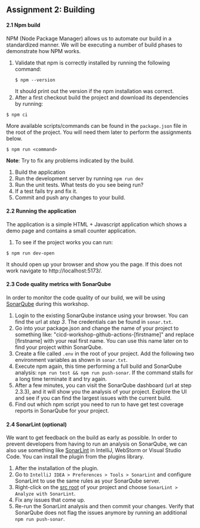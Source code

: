 ## Assignment 2: Building

#### 2.1 Npm build

NPM (Node Package Manager) allows us to automate our build in a standardized manner. 
We will be executing a number of build phases to demonstrate how NPM works.

1. Validate that npm is correctly installed by running the following command:
    ```
    $ npm --version
    ```
    It should print out the version if the npm installation was correct.
2. After a first checkout build the project and download its dependencies by running:
```
$ npm ci 
```

More available scripts/commands can be found in the `package.json` file in the root of the project. 
You will need them later to perform the assignments below.

```
$ npm run <command>
```

**Note**: Try to fix any problems indicated by the build.

1.  Build the application
2.  Run the development server by running `npm run dev`
3.  Run the unit tests. What tests do you see being run?
4.  If a test fails try and fix it.
5.  Commit and push any changes to your build.

 
#### 2.2 Running the application

The application is a simple HTML + Javascript application which shows a demo page and contains a small counter application.

1. To see if the project works you can run:

```
$ npm run dev-open
```

It should open up your browser and show you the page. If this does not work navigate to http://localhost:5173/.


#### 2.3 Code quality metrics with SonarQube

In order to monitor the code quality of our build, we will be using [SonarQube](https://www.sonarqube.org) during this workshop. 

1.  Login to the existing SonarQube instance using your browser. You can find the url at *step 3*. The credentials can be found in `sonar.txt`.
2.  Go into your package.json and change the name of your project to something like: "cicd-workshop-github-actions-[firstname]" and replace [firstname] with your real first name. You can use this name later on to find your project within SonarQube.
3.  Create a file called `.env` in the root of your project. Add the following two environment variables as shown in `sonar.txt`.
4.  Execute npm again, this time performing a full build and SonarQube analysis: `npm run test && npm run push-sonar`. If the command stalls for a long time terminate it and try again.
5.  After a few minutes, you can visit the SonarQube dashboard (url at step 2.3.3), and it will show you the analysis of your project.
    Explore the UI and see if you can find the largest issues with the current build.
6.  Find out which npm script you need to run to have get test coverage reports in SonarQube for your project.

#### 2.4 SonarLint (optional)

We want to get feedback on the build as early as possible. In order to prevent developers from having to run an analysis on SonarQube, we can also use something like [SonarLint](https://plugins.jetbrains.com/plugin/7973-sonarlint) in IntelliJ, WebStorm or Visual Studio Code. You can install the plugin from the plugins library. 

1.  After the installation of the plugin.
2.  Go to `IntelliJ IDEA > Preferences > Tools > SonarLint` and configure SonarLint to use the same rules as your SonarQube server.
2.  Right-click on the [src root](/src) of your project and choose `SonarLint > Analyze with SonarLint`.
3.  Fix any issues that come up.
4.  Re-run the SonarLint analysis and then commit your changes.
    Verify that SonarQube does not flag the issues anymore by running an additional `npm run push-sonar`.
